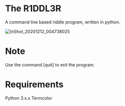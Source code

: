 # The R1DDL3R
A command line based riddle program, written in python. 





![InShot_20201212_004738025](https://user-images.githubusercontent.com/74001397/101962289-78e1ab80-3c14-11eb-808b-f9ff458fd26a.jpg)

# Note
Use the command [quit] to exit the program. 

# Requirements 
Python 3.x.x 
Termcolor
